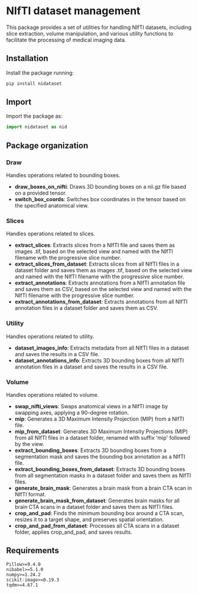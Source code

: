 # NIfTI dataset management

This package provides a set of utilities for handling NIfTI datasets, including slice extraction, volume manipulation, and various utility functions to facilitate the processing of medical imaging data.

## Installation
Install the package running:
```bash
pip install nidataset
```

## Import
Import the package as:
```python
import nidataset as nid
```

## Package organization

### Draw
Handles operations related to bounding boxes.

- **draw_boxes_on_nifti**: Draws 3D bounding boxes on a nii.gz file based on a provided tensor.
- **switch_box_coords**: Switches box coordinates in the tensor based on the specified anatomical view.

### Slices
Handles operations related to slices.

- **extract_slices**: Extracts slices from a NIfTI file and saves them as images .tif, based on the selected view and named with the NIfTI filename with the progressive slice number.
- **extract_slices_from_dataset**: Extracts slices from all NIfTI files in a dataset folder and saves them as images .tif, based on the selected view and named with the NIfTI filename with the progressive slice number.
- **extract_annotations**: Extracts annotations from a NIfTI  annotation file and saves them as CSV, based on the selected view and named with the NIfTI filename with the progressive slice number.
- **extract_annotations_from_dataset**: Extracts annotations from all NIfTI annotation files in a dataset folder and saves them as CSV.

### Utility
Handles operations related to utility.

- **dataset_images_info**: Extracts metadata from all NIfTI files in a dataset and saves the results in a CSV file.
- **dataset_annotations_info**: Extracts 3D bounding boxes from all NIfTI annotation files in a dataset and saves the results in a CSV file.

### Volume
Handles operations related to volume.

- **swap_nifti_views**: Swaps anatomical views in a NIfTI image by swapping axes, applying a 90-degree rotation.
- **mip**: Generates a 3D Maximum Intensity Projection (MIP) from a NIfTI file.
- **mip_from_dataset**: Generates 3D Maximum Intensity Projections (MIP) from all NIfTI files in a dataset folder, renamed with suffix 'mip' followed by the view.
- **extract_bounding_boxes**: Extracts 3D bounding boxes from a segmentation mask and saves the bounding box annotation as a NIfTI file.
- **extract_bounding_boxes_from_dataset**: Extracts 3D bounding boxes from all segmentation masks in a dataset folder and saves them as NIfTI files.
- **generate_brain_mask**: Generates a brain mask from a brain CTA scan in NIfTI format.
- **generate_brain_mask_from_dataset**: Generates brain masks for all brain CTA scans in a dataset folder and saves them as NIfTI files.
- **crop_and_pad**: Finds the minimum bounding box around a CTA scan, resizes it to a target shape, and preserves spatial orientation.
- **crop_and_pad_from_dataset**: Processes all CTA scans in a dataset folder, applies crop_and_pad, and saves results.


## Requirements

```
Pillow>=9.4.0
nibabel>=5.1.0
numpy>=1.24.2
scikit-image>=0.19.3
tqdm>=4.67.1
```
